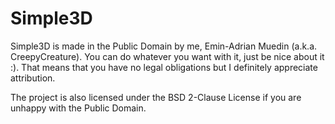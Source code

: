 # Simple3D

Simple3D is made in the Public Domain by me, Emin-Adrian Muedin (a.k.a. CreepyCreature). You can do whatever you want with it,
just be nice about it :). That means that you have no legal obligations but I definitely appreciate attribution.

The project is also licensed under the BSD 2-Clause License if you are unhappy with the Public Domain.